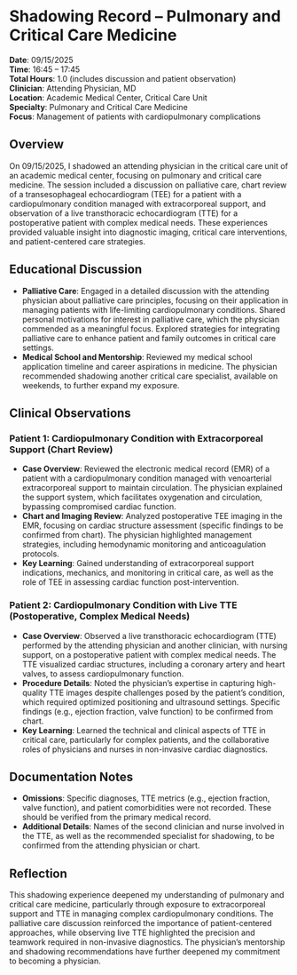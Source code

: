 # Shadowing Record – Pulmonary and Critical Care Medicine

**Date**: 09/15/2025  
**Time**: 16:45 – 17:45  
**Total Hours**: 1.0 (includes discussion and patient observation)  
**Clinician**: Attending Physician, MD  
**Location**: Academic Medical Center, Critical Care Unit  
**Specialty**: Pulmonary and Critical Care Medicine  
**Focus**: Management of patients with cardiopulmonary complications

## Overview

On 09/15/2025, I shadowed an attending physician in the critical care unit of an academic medical center, focusing on pulmonary and critical care medicine. The session included a discussion on palliative care, chart review of a transesophageal echocardiogram (TEE) for a patient with a cardiopulmonary condition managed with extracorporeal support, and observation of a live transthoracic echocardiogram (TTE) for a postoperative patient with complex medical needs. These experiences provided valuable insight into diagnostic imaging, critical care interventions, and patient-centered care strategies.

## Educational Discussion

* **Palliative Care**: Engaged in a detailed discussion with the attending physician about palliative care principles, focusing on their application in managing patients with life-limiting cardiopulmonary conditions. Shared personal motivations for interest in palliative care, which the physician commended as a meaningful focus. Explored strategies for integrating palliative care to enhance patient and family outcomes in critical care settings.
* **Medical School and Mentorship**: Reviewed my medical school application timeline and career aspirations in medicine. The physician recommended shadowing another critical care specialist, available on weekends, to further expand my exposure.

## Clinical Observations

### Patient 1: Cardiopulmonary Condition with Extracorporeal Support (Chart Review)

* **Case Overview**: Reviewed the electronic medical record (EMR) of a patient with a cardiopulmonary condition managed with venoarterial extracorporeal support to maintain circulation. The physician explained the support system, which facilitates oxygenation and circulation, bypassing compromised cardiac function.
* **Chart and Imaging Review**: Analyzed postoperative TEE imaging in the EMR, focusing on cardiac structure assessment (specific findings to be confirmed from chart). The physician highlighted management strategies, including hemodynamic monitoring and anticoagulation protocols.
* **Key Learning**: Gained understanding of extracorporeal support indications, mechanics, and monitoring in critical care, as well as the role of TEE in assessing cardiac function post-intervention.

### Patient 2: Cardiopulmonary Condition with Live TTE (Postoperative, Complex Medical Needs)

* **Case Overview**: Observed a live transthoracic echocardiogram (TTE) performed by the attending physician and another clinician, with nursing support, on a postoperative patient with complex medical needs. The TTE visualized cardiac structures, including a coronary artery and heart valves, to assess cardiopulmonary function.
* **Procedure Details**: Noted the physician’s expertise in capturing high-quality TTE images despite challenges posed by the patient’s condition, which required optimized positioning and ultrasound settings. Specific findings (e.g., ejection fraction, valve function) to be confirmed from chart.
* **Key Learning**: Learned the technical and clinical aspects of TTE in critical care, particularly for complex patients, and the collaborative roles of physicians and nurses in non-invasive cardiac diagnostics.

## Documentation Notes

* **Omissions**: Specific diagnoses, TTE metrics (e.g., ejection fraction, valve function), and patient comorbidities were not recorded. These should be verified from the primary medical record.
* **Additional Details**: Names of the second clinician and nurse involved in the TTE, as well as the recommended specialist for shadowing, to be confirmed from the attending physician or chart.

## Reflection

This shadowing experience deepened my understanding of pulmonary and critical care medicine, particularly through exposure to extracorporeal support and TTE in managing complex cardiopulmonary conditions. The palliative care discussion reinforced the importance of patient-centered approaches, while observing live TTE highlighted the precision and teamwork required in non-invasive diagnostics. The physician’s mentorship and shadowing recommendations have further deepened my commitment to becoming a physician.

